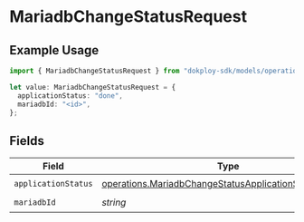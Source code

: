 # MariadbChangeStatusRequest

## Example Usage

```typescript
import { MariadbChangeStatusRequest } from "dokploy-sdk/models/operations";

let value: MariadbChangeStatusRequest = {
  applicationStatus: "done",
  mariadbId: "<id>",
};
```

## Fields

| Field                                                                                                                            | Type                                                                                                                             | Required                                                                                                                         | Description                                                                                                                      |
| -------------------------------------------------------------------------------------------------------------------------------- | -------------------------------------------------------------------------------------------------------------------------------- | -------------------------------------------------------------------------------------------------------------------------------- | -------------------------------------------------------------------------------------------------------------------------------- |
| `applicationStatus`                                                                                                              | [operations.MariadbChangeStatusApplicationStatusRequest](../../models/operations/mariadbchangestatusapplicationstatusrequest.md) | :heavy_check_mark:                                                                                                               | N/A                                                                                                                              |
| `mariadbId`                                                                                                                      | *string*                                                                                                                         | :heavy_check_mark:                                                                                                               | N/A                                                                                                                              |
